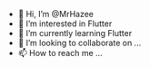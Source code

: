 - 👋 Hi, I’m @MrHazee
- 👀 I’m interested in Flutter
- 🌱 I’m currently learning Flutter
- 💞️ I’m looking to collaborate on ...
- 📫 How to reach me ...

<!---
MrHazee/MrHazee is a ✨ special ✨ repository because its `README.md` (this file) appears on your GitHub profile.
You can click the Preview link to take a look at your changes.
--->
